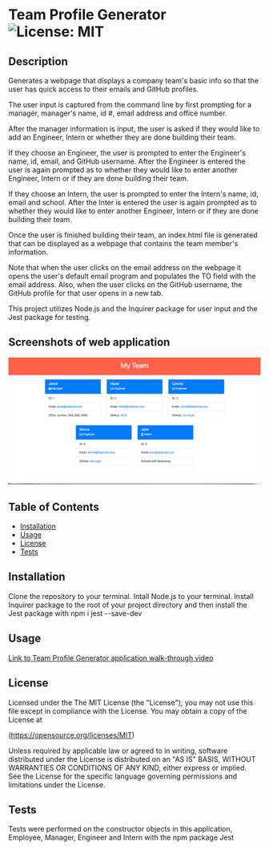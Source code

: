 # Team Profile Generator ![License: MIT](https://img.shields.io/badge/License-MIT-yellow.svg)

## Description
  Generates a webpage that displays a company team's basic info so that the user has quick access to their emails and GitHub profiles.
  
  The user input is captured from the command line by first prompting for a manager, manager's name, id #, email address and office number.
  
  After the manager information is input, the user is asked if they would like to add an Engineer, Intern or whether they are done building their team. 
  
  If they choose an Engineer, the user is prompted to enter the Engineer's name, id, email, and GitHub username. After the Engineer is entered the user is again prompted as to whether they would like to enter another Engineer, Intern or if they are done building their team. 
  
  If they choose an Intern, the user is prompted to enter the Intern's name, id, email and school. After the Inter is entered the user is again prompted as to whether they would like to enter another Engineer, Intern or if they are done building their team.
  
  Once the user is finished building their team, an index.html file is generated that can be displayed as a webpage that contains the team member's information.

  Note that when the user clicks on the email address on the webpage it opens the user's default email program and populates the TO field with the email address. Also, when the user clicks on the GitHub username, the GitHub profile for that user opens in a new tab.

  This project utilizes Node.js and the Inquirer package for user input and the Jest package for testing.
 
  ## Screenshots of web application 

![Screenshot of README Generator if a license is chosen initial screen](./images/team-profile-generator-webpage.png)


## Table of Contents

* [Installation](#installation)
* [Usage](#usage)
* [License](#license)
* [Tests](#tests)

## Installation
  Clone the repository to your terminal. Intall Node.js to your terminal. Install Inquirer package to the root of your project directory and then install the Jest package with npm i jest --save-dev

## Usage
  [Link to Team Profile Generator application walk-through video](https://drive.google.com/file/d/1tQAWhn-F7R6gVAzpEZTiO2_EDQFyxbqH/view) 

## License  
  
Licensed under the The MIT License (the "License");
you may not use this file except in compliance with the License.
You may obtain a copy of the License at

(https://opensource.org/licenses/MIT)

Unless required by applicable law or agreed to in writing, software
distributed under the License is distributed on an "AS IS" BASIS,
WITHOUT WARRANTIES OR CONDITIONS OF ANY KIND, either express or implied.
See the License for the specific language governing permissions and
limitations under the License.
  

## Tests
  Tests were performed on the constructor objects in this application, Employee, Manager, Engineer and Intern with the npm package Jest

    
